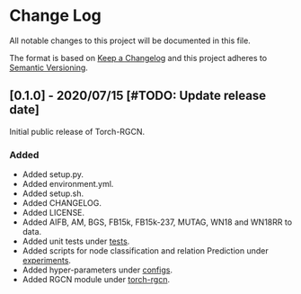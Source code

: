 # Change Log
All notable changes to this project will be documented in this file.

The format is based on [Keep a Changelog](http://keepachangelog.com/) 
and this project adheres to [Semantic Versioning](http://semver.org/).

<!---
## [VERSION] - DATE OF RELEASE
### Added
- What was added in this version?

### Changed
- What was changed in this version?

### Fixed
- What was fixed in this version?

--->

## [0.1.0] - 2020/07/15 [#TODO: Update release date]
Initial public release of Torch-RGCN. 

### Added
- Added setup.py.
- Added environment.yml.
- Added setup.sh.
- Added CHANGELOG.
- Added LICENSE.
- Added AIFB, AM, BGS, FB15k, FB15k-237, MUTAG, WN18 and WN18RR to data.
- Added unit tests under [tests](tests).
- Added scripts for node classification and relation Prediction  under [experiments](experiments).
- Added hyper-parameters under [configs](configs).
- Added RGCN module under [torch-rgcn](torch-rgcn).
